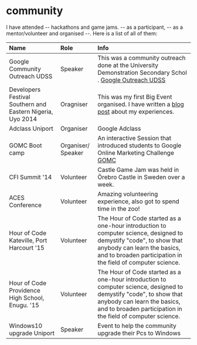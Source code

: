 # community


I have attended  -- hackathons and game jams. -- as a participant, -- as a mentor/volunteer and organised --. Here is a list of all of them:

| Name          | Role          | Info  |
|:------------- |:------------- |:----- |
| Google Community Outreach UDSS | Speaker   | This was a community outreach done at the University Demonstration Secondary Schol .  [Google Outreach UDSS](https://)  |
|Developers Festival Southern and Eastern Nigeria, Uyo 2014    | Oragniser        | This was my first Big Event organised. I have written a [blog post](http://) about my experiences. |
| Adclass Uniport   | Organiser       |  Google Adclass |
| GOMC Boot camp  | Organiser/ Speaker        | An interactive Session that introduced students to Google Online Marketing Challenge [GOMC](https://sites.google.com/site/gstudentsuniport/announcements/googleonlinemarketingchallengegomc-bootcamp) |
| CFI Summit '14 | Volunteer | Castle Game Jam was held in Örebro Castle in Sweden over a week. |
| ACES Conference  | Volunteer     | Amazing volunteering experience, also got to spend time in the zoo! |
|  Hour of Code Kateville, Port Harcourt '15    | Volunteer     | The Hour of Code started as a one-hour introduction to computer science, designed to demystify "code", to show that anybody can learn the basics, and to broaden participation in the field of computer science.      |
| Hour of Code Providence High School, Enugu. '15    | Volunteer       | The Hour of Code started as a one-hour introduction to computer science, designed to demystify "code", to show that anybody can learn the basics, and to broaden participation in the field of computer science.  |
| Windows10 upgrade Uniport| Speaker       | Event to help the community upgrade their Pcs to Windows|
